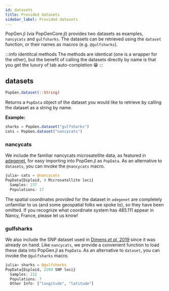 ```yaml
---
id: datasets
title: Provided datasets
sidebar_label: Provided datasets
---
```


PopGen.jl (via PopGenCore.jl) provides two datasets as examples, `nancycats` and `gulfsharks`. The datasets can be retrieved using the `dataset` function, or their names as macros  (e.g. `@gulfsharks`).

:::info identitcal methods
The methods are identical (one is a wrapper for the other), but the benefit of calling the datasets directly by name is that you get the luxury of tab auto-completion :grin:
:::

## datasets
```julia
PopGen.dataset(::String)
```
Returns a `PopData` object of the dataset you would like to retrieve by calling the dataset as a string by name.

**Example:**
```julia
sharks = PopGen.dataset("gulfsharks")
cats = PopGen.dataset("nancycats")
```
### nancycats

We include the familiar nancycats microsatellite data, as featured in [adegenet](http://adegenet.r-forge.r-project.org), for easy importing into PopGen.jl as `PopData`. As an alternative to `datasets`, you can invoke the `@nancycats` macro.

```julia
julia> cats = @nancycats
PopData{Diploid, 9 Microsatellite loci}
  Samples: 237
  Populations: 17
```

The spatial coordinates provided for the dataset in `adegenet` are completely unfamiliar to us (and some geospatial folks we spoke to), so they have been omitted. If you recognize what coordinate system has 485.111 appear in Nancy, France, please let us know!

### gulfsharks

We also include the SNP dataset used in [Dimens *et al.* 2019](https://link.springer.com/article/10.1007/s00227-019-3533-1) since it was already on hand. Like `nancycats`, we provide a convenient function to load these data into PopGen.jl as `PopData`. As an alternative to `dataset`, you can invoke the `@gulfsharks` macro. 

```julia
julia> sharks = @gulfsharks
PopData{Diploid, 2209 SNP loci}
  Samples: 212
  Populations: 7
  Other Info: ["longitude", "latitude"]
```

